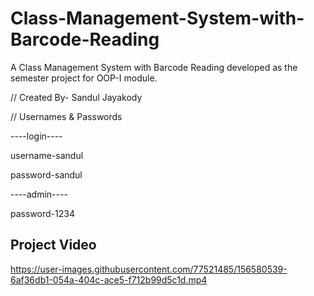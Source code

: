 # Class-Management-System-with-Barcode-Reading

A Class Management System with Barcode Reading developed as the semester project for OOP-I module.

// Created By- Sandul Jayakody

// Usernames & Passwords

----login----

username-sandul

password-sandul

----admin---- 

password-1234

## Project Video

https://user-images.githubusercontent.com/77521485/156580539-6af36db1-054a-404c-ace5-f712b99d5c1d.mp4

